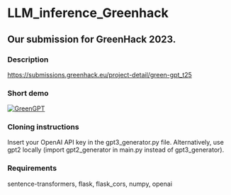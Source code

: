 # LLM_inference_Greenhack
## Our submission for GreenHack 2023.

### Description
https://submissions.greenhack.eu/project-detail/green-gpt_t25

### Short demo

[![GreenGPT](https://img.youtube.com/vi/mC6s2D3xzDs/0.jpg)](https://youtu.be/mC6s2D3xzDs?t=41)

### Cloning instructions

Insert your OpenAI API key in the gpt3_generator.py file. Alternatively, use gpt2 locally (import gpt2_generator in main.py instead of gpt3_generator).

### Requirements

sentence-transformers, flask, flask_cors, numpy, openai

